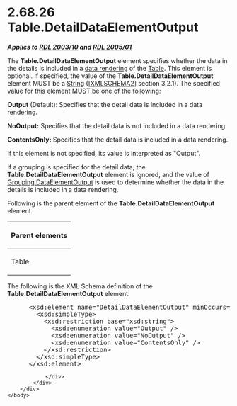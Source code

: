 <html dir="LTR" xmlns:mshelp="http://msdn.microsoft.com/mshelp" xmlns:ddue="http://ddue.schemas.microsoft.com/authoring/2003/5" xmlns:xlink="http://www.w3.org/1999/xlink" xmlns:tool="http://www.microsoft.com/tooltip">
    <head>
        <meta http-equiv="Content-Type" content="text/html; CHARSET=utf-8"></meta>
        <meta name="save" content="history"></meta>
        <title>2.68.26 Table.DetailDataElementOutput</title>
        <xml>
            <mshelp:toctitle title="2.68.26 Table.DetailDataElementOutput"></mshelp:toctitle>
            <mshelp:rltitle title="[MS-RDL]: Table.DetailDataElementOutput"></mshelp:rltitle>
            <mshelp:keyword index="A" term="8e2f2871-381b-4b95-9614-527025b92a88"></mshelp:keyword>
            <mshelp:attr name="DCSext.ContentType" value="open specification"></mshelp:attr>
            <mshelp:attr name="AssetID" value="8e2f2871-381b-4b95-9614-527025b92a88"></mshelp:attr>
            <mshelp:attr name="TopicType" value="kbRef"></mshelp:attr>
            <mshelp:attr name="DCSext.Title" value="[MS-RDL]: Table.DetailDataElementOutput" />
        </xml>
    </head>
    <body>
        <div id="header">
            <h1 class="heading">2.68.26 Table.DetailDataElementOutput</h1>
        </div>
        <div id="mainSection">
            <div id="mainBody">
                <div id="allHistory" class="saveHistory"></div>
                <div id="sectionSection0" class="section" name="collapseableSection">
                    

<p><b><i>Applies to </i></b><a href="a7e2ad00-07c8-4f6d-80ab-3ad55df7b233.html"><b><i>RDL 2003/10</i></b></a><b>
<i>and </i></b><a href="3ebe2912-4958-4832-b391-cad1f5e13338.html"><b><i>RDL 2005/01</i></b></a></p>

<p>The <b>Table.DetailDataElementOutput</b> element specifies
whether the data in the details is included in a <a href="b2482b3f-74ab-4ca8-a9e5-c07955011743.html#gt_9069c206-b9e9-4374-a7ee-50faf5def25b">data rendering</a> of the <a href="660db744-699e-4ca3-a2d6-a5cab4bcf9b0.html">Table</a>. This element is
optional. If specified, the value of the <b>Table.DetailDataElementOutput</b>
element MUST be a <a href="1ed81ef3-a683-45e3-aaad-bd2bbe71bc3d.html">String</a>
(<a href="https://go.microsoft.com/fwlink/?LinkId=90610">[XMLSCHEMA2]</a>
section 3.2.1). The specified value for this element MUST be one of the
following:</p>

<p><b>Output</b> (Default): Specifies that the detail
data is included in a data rendering.</p>

<p><b>NoOutput:</b> Specifies that the detail data is
not included in a data rendering.</p>

<p><b>ContentsOnly:</b> Specifies that the detail data
is included in a data rendering. </p>

<p>If this element is not specified, its value is interpreted
as &quot;Output&quot;.</p>

<p>If a grouping is specified for the detail data, the <b>Table.DetailDataElementOutput</b>
element is ignored, and the value of <a href="605cb7fa-c822-4a0c-88bd-27b8841f7992.html">Grouping.DataElementOutput</a>
is used to determine whether the data in the details is included in a data
rendering.</p>

<p>Following is the parent element of the <b>Table.DetailDataElementOutput</b>
element.</p>

<table>
 <thead>
  <tr>
   <th>
   <p>Parent elements</p>
   </th>
  </tr>
 </thead>
 <tr>
  <td>
  <p>Table</p>
  </td>
 </tr>
</table>

<p>The following is the XML Schema definition of the <b>Table.DetailDataElementOutput</b>
element.</p>

<dl>
<dd>
<div><pre> &lt;xsd:element name=&quot;DetailDataElementOutput&quot; minOccurs=&quot;0&quot;&gt;
   &lt;xsd:simpleType&gt;
     &lt;xsd:restriction base=&quot;xsd:string&quot;&gt;
       &lt;xsd:enumeration value=&quot;Output&quot; /&gt;
       &lt;xsd:enumeration value=&quot;NoOutput&quot; /&gt;
       &lt;xsd:enumeration value=&quot;ContentsOnly&quot; /&gt;
     &lt;/xsd:restriction&gt;
   &lt;/xsd:simpleType&gt;
 &lt;/xsd:element&gt;
</pre></div>
</dd></dl>


                </div>
            </div>
        </div>
    </body>
</html>